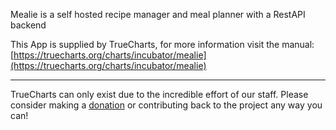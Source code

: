 Mealie is a self hosted recipe manager and meal planner with a RestAPI backend

This App is supplied by TrueCharts, for more information visit the manual: [https://truecharts.org/charts/incubator/mealie](https://truecharts.org/charts/incubator/mealie)

---

TrueCharts can only exist due to the incredible effort of our staff.
Please consider making a [donation](https://truecharts.org/sponsor) or contributing back to the project any way you can!

